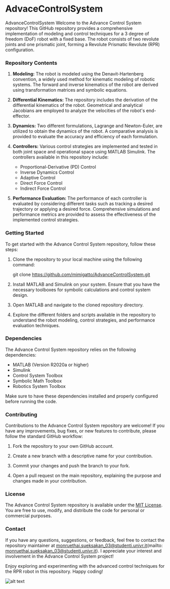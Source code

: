 # AdvaceControlSystem
AdvanceControlSystem
Welcome to the Advance Control System repository! This GitHub repository provides a comprehensive implementation of modeling and control techniques for a 3 degree of freedom (DoF) robot with a fixed base. The robot consists of two revolute joints and one prismatic joint, forming a Revolute Prismatic Revolute (RPR) configuration.

### Repository Contents

1. **Modeling:** The robot is modeled using the Denavit-Hartenberg convention, a widely used method for kinematic modeling of robotic systems. The forward and inverse kinematics of the robot are derived using transformation matrices and symbolic equations.

2. **Differential Kinematics:** The repository includes the derivation of the differential kinematics of the robot. Geometrical and analytical Jacobians are employed to analyze the velocities of the robot's end-effector.

3. **Dynamics:** Two different formulations, Lagrange and Newton-Euler, are utilized to obtain the dynamics of the robot. A comparative analysis is provided to evaluate the accuracy and efficiency of each formulation.

4. **Controllers:** Various control strategies are implemented and tested in both joint space and operational space using MATLAB Simulink. The controllers available in this repository include:

   - Proportional-Derivative (PD) Control
   - Inverse Dynamics Control
   - Adaptive Control
   - Direct Force Control
   - Indirect Force Control

5. **Performance Evaluation:** The performance of each controller is evaluated by considering different tasks such as tracking a desired trajectory or applying a desired force. Comprehensive simulations and performance metrics are provided to assess the effectiveness of the implemented control strategies.

### Getting Started

To get started with the Advance Control System repository, follow these steps:

1. Clone the repository to your local machine using the following command:

      git clone https://github.com/mimigatto/AdvanceControlSystem.git
   
2. Install MATLAB and Simulink on your system. Ensure that you have the necessary toolboxes for symbolic calculations and control system design.

3. Open MATLAB and navigate to the cloned repository directory.

4. Explore the different folders and scripts available in the repository to understand the robot modeling, control strategies, and performance evaluation techniques.

### Dependencies

The Advance Control System repository relies on the following dependencies:

- MATLAB (Version R2020a or higher)
- Simulink
- Control System Toolbox
- Symbolic Math Toolbox
- Robotics System Toolbox

Make sure to have these dependencies installed and properly configured before running the code.

### Contributing

Contributions to the Advance Control System repository are welcome! If you have any improvements, bug fixes, or new features to contribute, please follow the standard GitHub workflow:

1. Fork the repository to your own GitHub account.

2. Create a new branch with a descriptive name for your contribution.

3. Commit your changes and push the branch to your fork.

4. Open a pull request on the main repository, explaining the purpose and changes made in your contribution.

### License

The Advance Control System repository is available under the [MIT License](https://github.com/mimigatto/AdvanceControlSystem/blob/main/LICENSE). You are free to use, modify, and distribute the code for personal or commercial purposes.

### Contact

If you have any questions, suggestions, or feedback, feel free to contact the repository maintainer at monruethai.sueksakan_03@studenti.univr.it(mailto: monruethai.sueksakan_03@studenti.univr.it). I appreciate your interest and involvement in the Advance Control System project!

Enjoy exploring and experimenting with the advanced control techniques for the RPR robot in this repository. Happy coding!

![alt text](https://images2.imgbox.com/72/1a/YRJ4OoM5_o.png)
